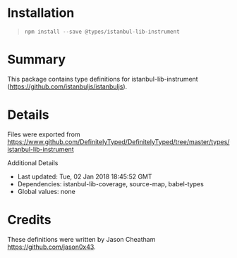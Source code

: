 # Installation
> `npm install --save @types/istanbul-lib-instrument`

# Summary
This package contains type definitions for istanbul-lib-instrument (https://github.com/istanbuljs/istanbuljs).

# Details
Files were exported from https://www.github.com/DefinitelyTyped/DefinitelyTyped/tree/master/types/istanbul-lib-instrument

Additional Details
 * Last updated: Tue, 02 Jan 2018 18:45:52 GMT
 * Dependencies: istanbul-lib-coverage, source-map, babel-types
 * Global values: none

# Credits
These definitions were written by Jason Cheatham <https://github.com/jason0x43>.
